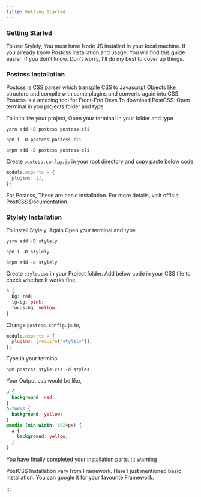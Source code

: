 ```yaml
---
title: Getting Started
---
```


### Getting Started

To use Stylely, You must have Node JS installed in your local machine. If you already know Postcss installation and usage, You will find this guide easier. If you don't know, Don't worry, I'll do my best to cover up things.

### Postcss Installation

Postcss is CSS parser which transpile CSS to Javascript Objects like structure and compile with some plugins and converts again into CSS. Postcss is a amazing tool for Front-End Devs.To download PostCSS. Open terminal in you projects folder and type

To initailize your project, Open your terminal in your folder and type

<CodeGroup>
  <CodeGroupItem title="YARN"  active>

```bash:no-line-numbers
yarn add -D postcss postcss-cli
```

  </CodeGroupItem>

  <CodeGroupItem title="NPM">

```bash:no-line-numbers
npm i -D postcss postcss-cli
```

  </CodeGroupItem>
  <CodeGroupItem title="PNPM">

```bash:no-line-numbers
pnpm add -D postcss postcss-cli
```

  </CodeGroupItem>
</CodeGroup>

Create `postcss.config.js` in your root directory and copy paste below code.

```js
module.exports = {
  plugins: [],
};
```

For Postcss, These are basic installation. For more details, visit official PostCSS Documentation.

### Stylely Installation

To install Stylely. Again Open your terminal and type

<CodeGroup>
  <CodeGroupItem title="YARN" active >

```bash:no-line-numbers
yarn add -D stylely
```

  </CodeGroupItem>

  <CodeGroupItem title="NPM">

```bash:no-line-numbers
npm i -D stylely
```

  </CodeGroupItem>
  <CodeGroupItem title="PNPM">

```bash:no-line-numbers
pnpm add -D stylely
```

  </CodeGroupItem>
</CodeGroup>

Create `style.css` in your Project folder. Add below code in your CSS file to check whether It works fine,

```css
a {
  bg: red;
  lg-bg: pink;
  focus-bg: yellow;
}
```

Change `postcss.config.js` to,

```js
module.exports = {
  plugins: [require("stylely")],
};
```

Type in your terminal

```bash:no-line-numbers
npm postcss style.css -d styles
```

Your Output css would be like,

```css
a {
  background: red;
}
a:focus {
  background: yellow;
}
@media (min-width: 1024px) {
  a {
    background: yellow;
  }
}
```

You have finally completed your installation parts.
::: warning

PostCSS Installation vary from Framework. Here I just mentioned basic installation. You can google it for your favourite Framework.

:::
